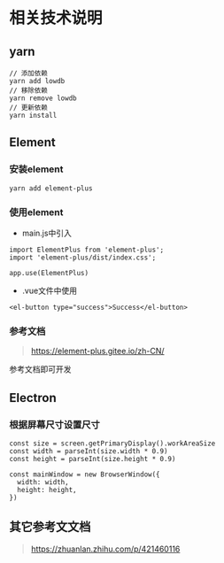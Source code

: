 # 相关技术说明

## yarn

```
// 添加依赖
yarn add lowdb
// 移除依赖
yarn remove lowdb
// 更新依赖
yarn install
```

## Element

### 安装element

```
yarn add element-plus
```
### 使用element
* main.js中引入
```
import ElementPlus from 'element-plus';
import 'element-plus/dist/index.css';

app.use(ElementPlus)
```
* .vue文件中使用
```
<el-button type="success">Success</el-button>
```
### 参考文档
> https://element-plus.gitee.io/zh-CN/

参考文档即可开发

## Electron

### 根据屏幕尺寸设置尺寸

```
const size = screen.getPrimaryDisplay().workAreaSize
const width = parseInt(size.width * 0.9)
const height = parseInt(size.height * 0.9)

const mainWindow = new BrowserWindow({
  width: width,
  height: height,
})
```

## 其它参考文文档

> https://zhuanlan.zhihu.com/p/421460116